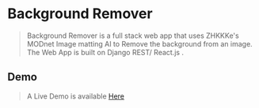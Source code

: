 # **Background Remover**
>Background Remover is a full stack web app that uses ZHKKKe's MODnet Image matting AI to Remove the background from an image. The Web App is built on Django REST/ React.js .

## Demo
>A Live Demo is available [Here](https://zampilled.netsoc.ie/)
